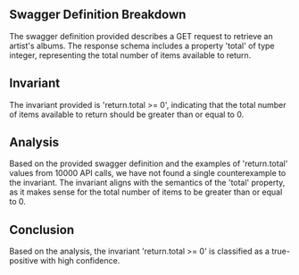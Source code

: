 ## Swagger Definition Breakdown
The swagger definition provided describes a GET request to retrieve an artist's albums. The response schema includes a property 'total' of type integer, representing the total number of items available to return.

## Invariant
The invariant provided is 'return.total >= 0', indicating that the total number of items available to return should be greater than or equal to 0.

## Analysis
Based on the provided swagger definition and the examples of 'return.total' values from 10000 API calls, we have not found a single counterexample to the invariant. The invariant aligns with the semantics of the 'total' property, as it makes sense for the total number of items to be greater than or equal to 0.

## Conclusion
Based on the analysis, the invariant 'return.total >= 0' is classified as a true-positive with high confidence.
